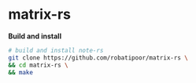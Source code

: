 # matrix-rs

**Build and install**

```sh
# build and install note-rs 
git clone https://github.com/robatipoor/matrix-rs \
&& cd matrix-rs \
&& make 
```